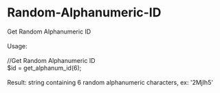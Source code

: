 # Random-Alphanumeric-ID
Get Random Alphanumeric ID
<br><br>
Usage:
<br><br>
//Get Random Alphanumeric ID
<br>
$id = get_alphanum_id(6);
<br><br>
Result: string containing 6 random alphanumeric characters, ex: '2Mjlh5'
